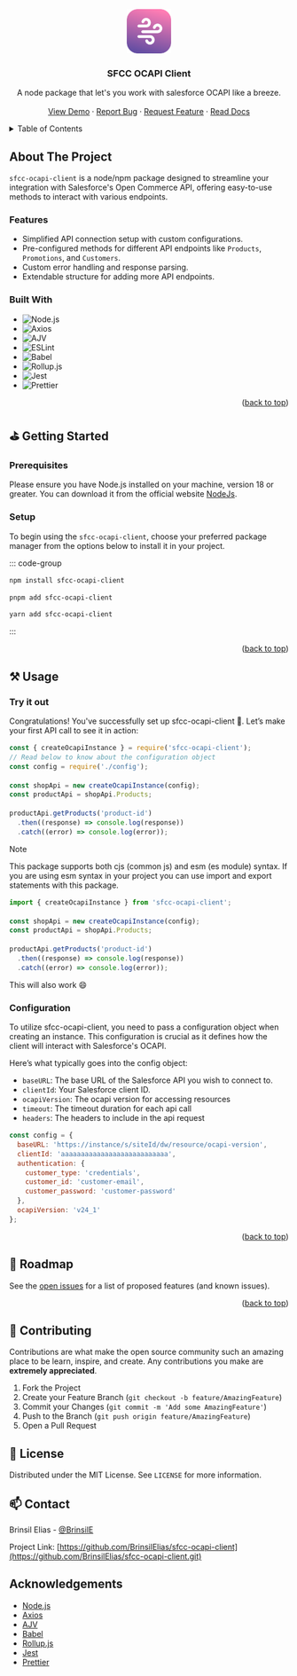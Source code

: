 <!-- PROJECT LOGO -->
<div align="center">
    <a href="https://github.com/BrinsilElias/sfcc-ocapi-client">
        <img src="./assets/logo.png" alt="Logo" width="80" height="80">
    </a>
    <h3 align="center">SFCC OCAPI Client</h3>
    <p align="center">
        A node package that let's you work with salesforce OCAPI like a breeze.
        <br />
        <br />
        <a href="https://sfcc-ocapi-client-demo.netlify.app/" target="_blank">View Demo</a>
        ·
        <a href="https://github.com/BrinsilElias/sfcc-ocapi-client/issues">Report Bug</a>
        ·
        <a href="https://github.com/BrinsilElias/sfcc-ocapi-client/issues">Request Feature</a>
        ·
        <a href="https://github.com/BrinsilElias/sfcc-ocapi-client/issues">Read Docs</a>
    </p>
</div>

<!-- TABLE OF CONTENTS -->
<details>
    <summary>Table of Contents</summary>
    <ol>
        <li>
            <a href="#about-the-project">About The Project</a>
            <ul>
                <li><a href="#features">Features</a></li>
                <li><a href="#built-with">Built With</a></li>
            </ul>
        </li>
        <li>
            <a href="#getting-started">Getting Started</a>
            <ul>
                <li><a href="#installation">Installation</a></li>
                <li><a href="#configuration">Configuration</a></li>
            </ul>
        </li>
        <li>
            <a href="#usage">Usage</a>
            <ul>
                <li><a href="">Try it out</a></li>
                <li><a href="">Configuration</a></li>
            </ul>
        </li>
        <li><a href="#roadmap">Roadmap</a></li>
        <li><a href="#contributing">Contributing</a></li>
        <li><a href="#license">License</a></li>
        <li><a href="#contact">Contact</a></li>
        <li><a href="#acknowledgments">Acknowledgments</a></li>
    </ol>
</details>

<!-- ABOUT THE PROJECT -->
## About The Project

`sfcc-ocapi-client` is a node/npm package designed to streamline your integration with Salesforce's Open Commerce API, offering easy-to-use methods to interact with various endpoints.

### Features

* Simplified API connection setup with custom configurations.
* Pre-configured methods for different API endpoints like `Products`, `Promotions`, and `Customers`.
* Custom error handling and response parsing.
* Extendable structure for adding more API endpoints.

### Built With

- ![Node.js](https://img.shields.io/badge/Node.js-43853D?style=for-the-badge&logo=node.js&logoColor=white)
- ![Axios](https://img.shields.io/badge/Axios-671ddf?style=for-the-badge&logo=axios&logoColor=white)
- ![AJV](https://img.shields.io/badge/AJV-ea2845?style=for-the-badge&logo=ajv&logoColor=white)
- ![ESLint](https://img.shields.io/badge/ESLint-4B3263?style=for-the-badge&logo=eslint&logoColor=white)
- ![Babel](https://img.shields.io/badge/Babel-F9DC3E?style=for-the-badge&logo=babel&logoColor=black)
- ![Rollup.js](https://img.shields.io/badge/Rollup.js-EC4A3F?style=for-the-badge&logo=rollup.js&logoColor=white)
- ![Jest](https://img.shields.io/badge/Jest-C21325?style=for-the-badge&logo=jest&logoColor=white)
- ![Prettier](https://img.shields.io/badge/Prettier-F7B93E?style=for-the-badge&logo=prettier&logoColor=black)

<p align="right">(<a href="#readme-top">back to top</a>)</p>

<!-- GETTING STARTED -->
## ⛳ Getting Started

### Prerequisites

Please ensure you have Node.js installed on your machine, version 18 or greater. You can download it from the official website [NodeJs](https://nodejs.org/).

### Setup

To begin using the `sfcc-ocapi-client`, choose your preferred package manager from the options below to install it in your project.

::: code-group

```sh
npm install sfcc-ocapi-client
```

```sh
pnpm add sfcc-ocapi-client
```

```sh
yarn add sfcc-ocapi-client
```

:::

<p align="right">(<a href="#readme-top">back to top</a>)</p>

<!-- USAGE EXAMPLES -->
## ⚒️ Usage

### Try it out

Congratulations! You've successfully set up sfcc-ocapi-client 🎉. Let’s make your first API call to see it in action:

```js
const { createOcapiInstance } = require('sfcc-ocapi-client');
// Read below to know about the configuration object
const config = require('./config');

const shopApi = new createOcapiInstance(config);
const productApi = shopApi.Products;

productApi.getProducts('product-id')
  .then((response) => console.log(response))
  .catch((error) => console.log(error));
```

> [!NOTE]
> This package supports both cjs (common js) and esm (es module) syntax. If you are using esm syntax in your project you can use import and export statements with this package.

```js
import { createOcapiInstance } from 'sfcc-ocapi-client';

const shopApi = new createOcapiInstance(config);
const productApi = shopApi.Products;

productApi.getProducts('product-id')
  .then((response) => console.log(response))
  .catch((error) => console.log(error));
```
This will also work 😄

### Configuration

To utilize sfcc-ocapi-client, you need to pass a configuration object when creating an instance. This configuration is crucial as it defines how the client will interact with Salesforce's OCAPI.

Here’s what typically goes into the config object:

* `baseURL`: The base URL of the Salesforce API you wish to connect to.
* `clientId`: Your Salesforce client ID.
* `ocapiVersion`: The ocapi version for accessing resources
* `timeout`: The timeout duration for each api call
* `headers`: The headers to include in the api request

```js
const config = {
  baseURL: 'https://instance/s/siteId/dw/resource/ocapi-version',
  clientId: 'aaaaaaaaaaaaaaaaaaaaaaaaaaa',
  authentication: {
    customer_type: 'credentials',
    customer_id: 'customer-email',
    customer_password: 'customer-password'
  },
  ocapiVersion: 'v24_1'
};
```

<p align="right">(<a href="#readme-top">back to top</a>)</p>

<!-- ROADMAP -->
## 🚧 Roadmap

See the [open issues](https://github.com/BrinsilElias/sfcc-ocapi-client/issues) for a list of proposed features (and known issues).

<p align="right">(<a href="#readme-top">back to top</a>)</p>

<!-- CONTRIBUTING -->
## 🤝 Contributing

Contributions are what make the open source community such an amazing place to be learn, inspire, and create. Any contributions you make are **extremely appreciated**.

1. Fork the Project
2. Create your Feature Branch (`git checkout -b feature/AmazingFeature`)
3. Commit your Changes (`git commit -m 'Add some AmazingFeature'`)
4. Push to the Branch (`git push origin feature/AmazingFeature`)
5. Open a Pull Request

<!-- LICENSE -->
## 📝 License
Distributed under the MIT License. See `LICENSE` for more information.

<!-- CONTACT -->
## 📫 Contact

Brinsil Elias - [@BrinsilE](https://twitter.com/BrinsilE)

Project Link: [https://github.com/BrinsilElias/sfcc-ocapi-client](https://github.com/BrinsilElias/sfcc-ocapi-client.git)

<!-- ACKNOWLEDGEMENTS -->
## Acknowledgements
* [Node.js](https://nodejs.org/)
* [Axios](https://github.com/axios/axios)
* [AJV](https://ajv.js.org/)
* [Babel](https://babeljs.io/)
* [Rollup.js](https://rollupjs.org/)
* [Jest](https://jestjs.io/)
* [Prettier](https://prettier.io/)
